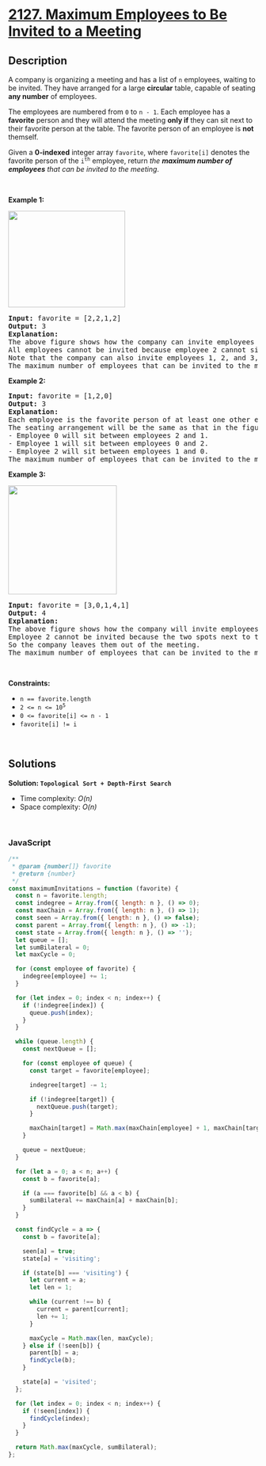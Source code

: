 # [2127. Maximum Employees to Be Invited to a Meeting](https://leetcode.com/problems/maximum-employees-to-be-invited-to-a-meeting)

## Description

<div class="elfjS" data-track-load="description_content"><p>A company is organizing a meeting and has a list of <code>n</code> employees, waiting to be invited. They have arranged for a large <strong>circular</strong> table, capable of seating <strong>any number</strong> of employees.</p>

<p>The employees are numbered from <code>0</code> to <code>n - 1</code>. Each employee has a <strong>favorite</strong> person and they will attend the meeting <strong>only if</strong> they can sit next to their favorite person at the table. The favorite person of an employee is <strong>not</strong> themself.</p>

<p>Given a <strong>0-indexed</strong> integer array <code>favorite</code>, where <code>favorite[i]</code> denotes the favorite person of the <code>i<sup>th</sup></code> employee, return <em>the <strong>maximum number of employees</strong> that can be invited to the meeting</em>.</p>

<p>&nbsp;</p>
<p><strong class="example">Example 1:</strong></p>
<img alt="" src="https://assets.leetcode.com/uploads/2021/12/14/ex1.png" style="width: 236px; height: 195px;">
<pre><strong>Input:</strong> favorite = [2,2,1,2]
<strong>Output:</strong> 3
<strong>Explanation:</strong>
The above figure shows how the company can invite employees 0, 1, and 2, and seat them at the round table.
All employees cannot be invited because employee 2 cannot sit beside employees 0, 1, and 3, simultaneously.
Note that the company can also invite employees 1, 2, and 3, and give them their desired seats.
The maximum number of employees that can be invited to the meeting is 3. 
</pre>

<p><strong class="example">Example 2:</strong></p>

<pre><strong>Input:</strong> favorite = [1,2,0]
<strong>Output:</strong> 3
<strong>Explanation:</strong> 
Each employee is the favorite person of at least one other employee, and the only way the company can invite them is if they invite every employee.
The seating arrangement will be the same as that in the figure given in example 1:
- Employee 0 will sit between employees 2 and 1.
- Employee 1 will sit between employees 0 and 2.
- Employee 2 will sit between employees 1 and 0.
The maximum number of employees that can be invited to the meeting is 3.
</pre>

<p><strong class="example">Example 3:</strong></p>
<img alt="" src="https://assets.leetcode.com/uploads/2021/12/14/ex2.png" style="width: 219px; height: 220px;">
<pre><strong>Input:</strong> favorite = [3,0,1,4,1]
<strong>Output:</strong> 4
<strong>Explanation:</strong>
The above figure shows how the company will invite employees 0, 1, 3, and 4, and seat them at the round table.
Employee 2 cannot be invited because the two spots next to their favorite employee 1 are taken.
So the company leaves them out of the meeting.
The maximum number of employees that can be invited to the meeting is 4.
</pre>

<p>&nbsp;</p>
<p><strong>Constraints:</strong></p>

<ul>
	<li><code>n == favorite.length</code></li>
	<li><code>2 &lt;= n &lt;= 10<sup>5</sup></code></li>
	<li><code>0 &lt;= favorite[i] &lt;=&nbsp;n - 1</code></li>
	<li><code>favorite[i] != i</code></li>
</ul>
</div>

<p>&nbsp;</p>

## Solutions

**Solution: `Topological Sort + Depth-First Search`**

- Time complexity: <em>O(n)</em>
- Space complexity: <em>O(n)</em>

<p>&nbsp;</p>

### **JavaScript**

```js
/**
 * @param {number[]} favorite
 * @return {number}
 */
const maximumInvitations = function (favorite) {
  const n = favorite.length;
  const indegree = Array.from({ length: n }, () => 0);
  const maxChain = Array.from({ length: n }, () => 1);
  const seen = Array.from({ length: n }, () => false);
  const parent = Array.from({ length: n }, () => -1);
  const state = Array.from({ length: n }, () => '');
  let queue = [];
  let sumBilateral = 0;
  let maxCycle = 0;

  for (const employee of favorite) {
    indegree[employee] += 1;
  }

  for (let index = 0; index < n; index++) {
    if (!indegree[index]) {
      queue.push(index);
    }
  }

  while (queue.length) {
    const nextQueue = [];

    for (const employee of queue) {
      const target = favorite[employee];

      indegree[target] -= 1;

      if (!indegree[target]) {
        nextQueue.push(target);
      }

      maxChain[target] = Math.max(maxChain[employee] + 1, maxChain[target]);
    }

    queue = nextQueue;
  }

  for (let a = 0; a < n; a++) {
    const b = favorite[a];

    if (a === favorite[b] && a < b) {
      sumBilateral += maxChain[a] + maxChain[b];
    }
  }

  const findCycle = a => {
    const b = favorite[a];

    seen[a] = true;
    state[a] = 'visiting';

    if (state[b] === 'visiting') {
      let current = a;
      let len = 1;

      while (current !== b) {
        current = parent[current];
        len += 1;
      }

      maxCycle = Math.max(len, maxCycle);
    } else if (!seen[b]) {
      parent[b] = a;
      findCycle(b);
    }

    state[a] = 'visited';
  };

  for (let index = 0; index < n; index++) {
    if (!seen[index]) {
      findCycle(index);
    }
  }

  return Math.max(maxCycle, sumBilateral);
};
```
